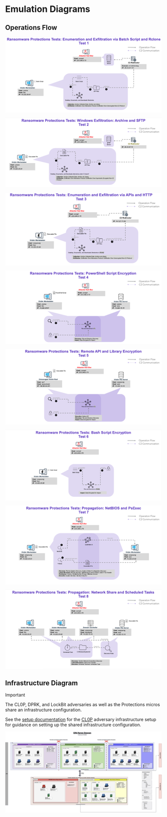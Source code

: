 # Emulation Diagrams

## Operations Flow

![ProtectionsMicro1](../Resources/assets/ProtectionsMicro1.png)

![ProtectionsMicro2](../Resources/assets/ProtectionsMicro2.png)

![ProtectionsMicro3](../Resources/assets/ProtectionsMicro3.png)

![ProtectionsMicro4](../Resources/assets/ProtectionsMicro4.png)

![ProtectionsMicro5](../Resources/assets/ProtectionsMicro5.png)

![ProtectionsMicro6](../Resources/assets/ProtectionsMicro6.png)

![ProtectionsMicro7](../Resources/assets/ProtectionsMicro7.png)

![ProtectionsMicro8](../Resources/assets/ProtectionsMicro8.png)

## Infrastructure Diagram

> [!IMPORTANT]
> The CL0P, DPRK, and LockBit adversaries as well as the Protections micros share an infrastructure configuration.
>
> See the [setup documentation](../../../CL0P/Resources/setup/README.md) for the [CL0P](../../../CL0P/Resources/setup/README.md) adversary infrastructure setup for guidance on setting up the shared infrastructure configuration.

![ER6Infrastructure](../../../CL0P/Resources/setup/assets/evaluations-enterprise-round-6_publish.png)
